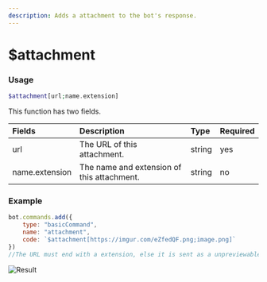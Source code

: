 ```yaml
---
description: Adds a attachment to the bot's response.
---
```


# $attachment
### Usage
```php
$attachment[url;name.extension]
```

This function has two fields.

| Fields | Description | Type | Required |
| :--- | :--- | :--- | :--- |
| url | The URL of this attachment. | string | yes |
| name.extension | The name and extension of this attachment. | string | no |

### Example
```javascript
bot.commands.add({
    type: "basicCommand",
    name: "attachment",
    code: `$attachment[https://imgur.com/eZfedQF.png;image.png]`
})
//The URL must end with a extension, else it is sent as a unpreviewable file.
```
![Result](https://user-images.githubusercontent.com/69215413/132230947-4ef1d689-da5d-4f74-90ba-5a9a03ed980d.png)
